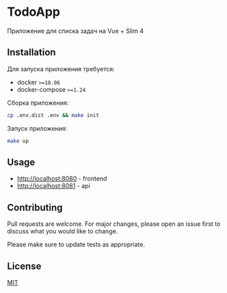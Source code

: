 # TodoApp

Приложение для списка задач на Vue + Slim 4

## Installation

Для запуска приложения требуется: 

* docker `>=18.06`
* docker-compose `>=1.24`

Сборка приложения:

```bash
cp .env.dist .env && make init
```

Запуск приложения:

```bash
make up
```

## Usage

* [http://localhost:8080](http://localhost:8080) - frontend
* [http://localhost:8081](http://localhost:8081) - api

## Contributing
Pull requests are welcome. For major changes, please open an issue first to discuss what you would like to change.

Please make sure to update tests as appropriate.

## License
[MIT](https://choosealicense.com/licenses/mit/)